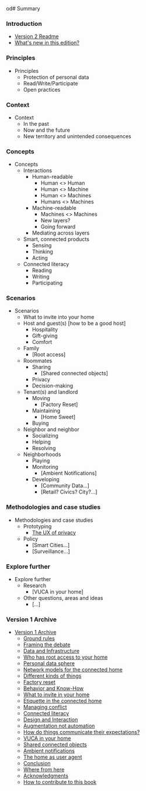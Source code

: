 od# Summary

### Introduction 
* [Version 2 Readme](README.md)
* [What's new in this edition?](introductionv2.md)

### Principles
* Principles
  * Protection of personal data
  * Read/Write/Participate
  * Open practices

### Context
* Context
  * In the past
  * Now and the future
  * New territory and unintended consequences

### Concepts
* Concepts
  * Interactions
    * Human-readable
      * Human <> Human
      * Human <> Machine
      * Human <> Machines
      * Humans <> Machines   
    * Machine-readable
      * Machines <> Machines
      * New layers?
      * Going forward
    * Mediating across layers
  * Smart, connected products
    * Sensing
    * Thinking
    * Acting
  * Connected literacy
    * Reading
    * Writing
    * Participating

### Scenarios
* Scenarios
  * What to invite into your home
  * Host and guest(s) [how to be a good host]
    * Hospitality
    * Gift-giving
    * Comfort
  * Family
    * [Root access]
  * Roommates
    * Sharing
      * [Shared connected objects]
    * Privacy
    * Decision-making
  * Tenant(s) and landlord
    * Moving
      * [Factory Reset]
    * Maintaining
      * [Home Sweet]
    * Buying
  * Neighbor and neighbor
    * Socializing
    * Helping
    * Resolving
  * Neighborhoods
    * Playing
    * Monitoring
      * [Ambient Notifications]
    * Developing
      * [Community Data...]
      * [Retail? Civics? City?...]

### Methodologies and case studies

* Methodologies and case studies
  * Prototyping
    * [The UX of privacy](ux_of_privacy.md)
  * Policy
    * [Smart Cities...]
    * [Surveillance...]

### Explore further
* Explore further
  * Research
    * [VUCA in your home]
  * Other questions, areas and ideas
    * [...]    

### Version 1 Archive 
* [Version 1 Archive](version1_archive.md)
   * [Ground rules](ground_rules.md)
   * [Framing the debate](framing_the_debate.md)
   * [Data and Infrastructure](data_and_infrastructure.md)
   * [Who has root access to your home](who_has_root_access_to_your_home.md)
   * [Personal data sphere](personal_data_sphere.md)
   * [Network models for the connected home](network_models_for_the_connected_home.md)
   * [Different kinds of things](different_kinds_of_things.md)
   * [Factory reset](factory_reset.md)
   * [Behavior and Know-How](behavior_and_know-how.md)
   * [What to invite in your home](what_to_invite_in_your_home.md)
   * [Etiquette in the connected home](etiquette_in_the_connected_home.md)
   * [Managing conflict](managing_conflict.md)
   * [Connected literacy](connected_literacy.md)
   * [Design and Interaction](design_and_interaction.md)
   * [Augmentation not automation](augmentation_not_automation.md)
   * [How do things communicate their expectations?](how_do_things_communicate_their_expectations.md)
   * [VUCA in your home](vuca_in_your_home.md)
   * [Shared connected objects](shared_connected_objects.md)
   * [Ambient notifications](ambient_notifications.md)
   * [The home as user agent](the_home_as_user_agent.md)
   * [Conclusion](conclusion.md)
   * [Where from here](where_from_here.md)
   * [Acknowledgments](acknowledgments.md)
   * [How to contribute to this book](how_to_contribute_to_this_book.md)

